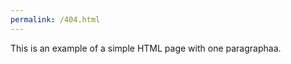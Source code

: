 ```yaml
---
permalink: /404.html
---
```

<!DOCTYPE html>
<html>
    <head>
        <title>Example</title>
    </head>
    <body>
        <p>This is an example of a simple HTML page with one paragraphaa.</p>
    </body>
</html>
